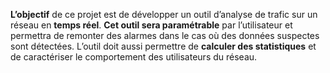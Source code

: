 **L’objectif** de ce projet est de développer un outil d’analyse de trafic sur un réseau en **temps réel**. **Cet outil sera paramétrable** par l’utilisateur et permettra de remonter des alarmes dans le cas où des données suspectes sont détectées. L’outil doit aussi permettre de **calculer des statistiques** et de caractériser le comportement des utilisateurs du réseau.